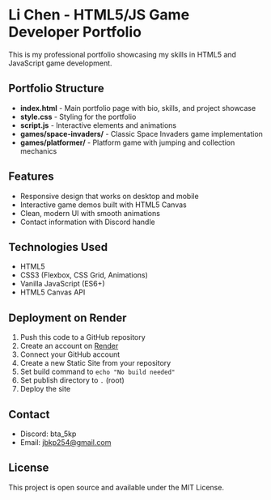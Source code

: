 # Li Chen - HTML5/JS Game Developer Portfolio

This is my professional portfolio showcasing my skills in HTML5 and JavaScript game development.

## Portfolio Structure

- **index.html** - Main portfolio page with bio, skills, and project showcase
- **style.css** - Styling for the portfolio
- **script.js** - Interactive elements and animations
- **games/space-invaders/** - Classic Space Invaders game implementation
- **games/platformer/** - Platform game with jumping and collection mechanics

## Features

- Responsive design that works on desktop and mobile
- Interactive game demos built with HTML5 Canvas
- Clean, modern UI with smooth animations
- Contact information with Discord handle

## Technologies Used

- HTML5
- CSS3 (Flexbox, CSS Grid, Animations)
- Vanilla JavaScript (ES6+)
- HTML5 Canvas API

## Deployment on Render

1. Push this code to a GitHub repository
2. Create an account on [Render](https://render.com)
3. Connect your GitHub account
4. Create a new Static Site from your repository
5. Set build command to `echo "No build needed"`
6. Set publish directory to `.` (root)
7. Deploy the site

## Contact

- Discord: bta_5kp
- Email: jbkp254@gmail.com

## License

This project is open source and available under the MIT License.
